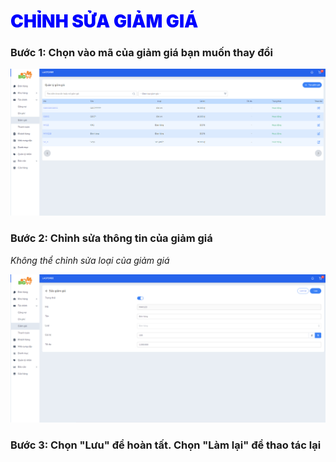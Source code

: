 # <span style= "color: blue; font-weight:900;"> CHỈNH SỬA GIẢM GIÁ </span>

### **Bước 1: Chọn vào mã của giảm giá bạn muốn thay đổi**

![](../images/Cost/creategg1.png)

### **Bước 2: Chỉnh sửa thông tin của giảm giá**

*Không thể chỉnh sửa loại của giảm giá*

![](../images/Cost/editgg.png)

### **Bước 3: Chọn "Lưu" để hoàn tất. Chọn "Làm lại" để thao tác lại**